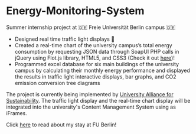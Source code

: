 # Energy-Monitoring-System 

Summer internship project at :de: Freie Universität Berlin campus :de:
- Designed real time traffic light displays :vertical_traffic_light:
- Created a real-time chart of the university campus’s total energy consumption by requesting JSON data through SoapUI PHP calls in jQuery using Flot.js library, HTML5, and CSS3 (Check it out [here](http://userpage.fu-berlin.de/uas/ems/flot))! 
- Programmed excel database for six main buildings of the university campus by calculating their monthly energy performance and displayed the results in traffic light interactive displays, bar graphs, and CO2 emission conversion tree diagrams 

The project is currently being implemented by [University Alliance for Sustainability](http://www.fu-berlin.de/en/sites/uas/index.html). The traffic light display and the real-time chart display will be integrated into the university's Content Management System using as iFrames. 

Click [here](http://www.fu-berlin.de/en/sites/uas/fellows/fellows-2016/soohyun-kim.html) to read about my stay at FU Berlin! 
